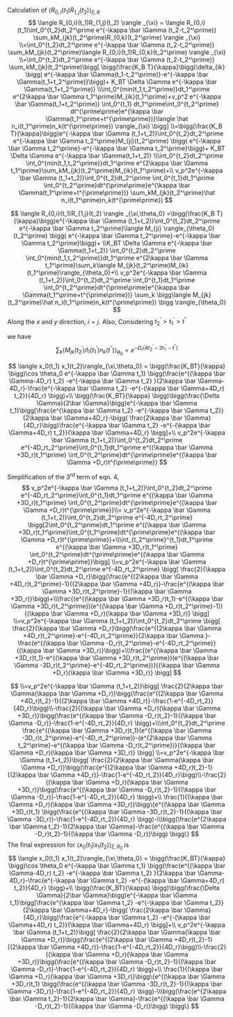 Calculation of $\langle R_{0,i}(t_1)R_{1,j}(t_2) \rangle _{\xi,\theta}$
$$
\langle R_{0,i}(t_1)R_{1,j}(t_2) \rangle _{\xi} = \langle R_{0,i}(t_1)\int_0^{t_2}dt_2^\prime e^{-\kappa \bar \Gamma (t_2-t_2^\prime)} \sum_kM_{jk}(t_2^\prime)R_{0,k}(t_2^\prime) \rangle _{\xi}
\\=\int_0^{t_2}dt_2^\prime e^{-\kappa \bar \Gamma (t_2-t_2^\prime)} \sum_kM_{jk}(t_2^\prime)\langle R_{0,i}(t_1)R_{0,k}(t_2^\prime) \rangle _{\xi}
\\=\int_0^{t_2}dt_2^\prime e^{-\kappa \bar \Gamma (t_2-t_2^\prime)} \sum_kM_{jk}(t_2^\prime)\bigg[ \bigg(\frac{K_B T}{\kappa}\bigg)\delta_{ik} \bigg( e^{-\kappa \bar \Gamma(t_1-t_2^\prime)}-e^{-\kappa \bar \Gamma(t_1+t_2^\prime)}\bigg)+ K_BT \Delta \Gamma e^{-\kappa \bar \Gamma(t_1+t_2^\prime)} \\\int_0^{min(t_1,t_2^\prime)}dt_1^\prime  e^{2\kappa \bar \Gamma t_1^\prime}M_{ik}(t_1^\prime)+v_p^2 e^{-\kappa \bar \Gamma(t_1+t_2^\prime)} \int_0^{t_1} dt_1^\prime\int_0^{t_2^\prime} dt^{\prime\prime}e^{\kappa \bar \Gamma(t_1^\prime+t^{\prime\prime})}\langle \hat n_i(t_1^\prime)n_k(t^{\prime\prime}) \rangle_{\xi} \bigg]
\\=\bigg(\frac{K_B T}{\kappa}\bigg)e^{-\kappa \bar \Gamma (t_1+t_2)}\int_0^{t_2}dt_2^\prime e^{-\kappa \bar \Gamma t_2^\prime}M_{ji}(t_2^\prime)  \bigg( e^{-\kappa \bar \Gamma t_2^\prime}-e^{-\kappa \bar \Gamma t_2^\prime}\bigg)+ K_BT \Delta \Gamma e^{-\kappa \bar \Gamma(t_1+t_2)} \\\int_0^{t_2}dt_2^\prime \int_0^{min(t_1,t_2^\prime)}dt_1^\prime  e^{2\kappa \bar \Gamma t_1^\prime}\sum_kM_{jk}(t_2^\prime)M_{ik}(t_1^\prime)+\\
v_p^2e^{-\kappa \bar \Gamma (t_1+t_2)}\int_0^{t_2}dt_2^\prime \int_0^{t_1}dt_1^\prime \int_0^{t_2^\prime}dt^{\prime\prime}e^{\kappa \bar \Gamma(t_1^\prime+t^{\prime\prime})} \sum_kM_{jk}(t_2^\prime)\hat n_i(t_1^\prime)n_k(t^{\prime\prime})
$$

$$
\langle R_{0,i}(t_1)R_{1,j}(t_2) \rangle _{\xi,\theta_0} =\bigg(\frac{K_B T}{\kappa}\bigg)e^{-\kappa \bar \Gamma (t_1+t_2)}\int_0^{t_2}dt_2^\prime e^{-\kappa \bar \Gamma t_2^\prime}\langle M_{ji} \rangle_{\theta_0} (t_2^\prime)  \bigg( e^{-\kappa \bar \Gamma t_2^\prime}-e^{-\kappa \bar \Gamma t_2^\prime}\bigg)+ \\K_BT \Delta \Gamma e^{-\kappa \bar \Gamma(t_1+t_2)} \int_0^{t_2}dt_2^\prime \int_0^{min(t_1,t_2^\prime)}dt_1^\prime  e^{2\kappa \bar \Gamma t_1^\prime}\sum_k\langle M_{jk}(t_2^\prime)M_{ik}(t_1^\prime)\rangle_{\theta_0}+\\
v_p^2e^{-\kappa \bar \Gamma (t_1+t_2)}\int_0^{t_2}dt_2^\prime \int_0^{t_1}dt_1^\prime \int_0^{t_2^\prime}dt^{\prime\prime}e^{\kappa \bar \Gamma(t_1^\prime+t^{\prime\prime})} \sum_k \bigg\langle M_{jk}(t_2^\prime)\hat n_i(t_1^\prime)n_k(t^{\prime\prime}) \bigg \rangle_{\theta_0}
$$
Along the $x$ and $y$ direction, $i=j$. Also, Considering $t_2^\prime>t_1^\prime>t^{\prime\prime}$

we have
$$
\sum_k \bigg\langle M_{jk}(t_2^\prime)\hat n_i(t_1^\prime)n_k(t^{\prime\prime}) \bigg \rangle_{\theta_0} = e^{-D_r(4t_2^\prime-3t_1^\prime-t^{\prime\prime})}
$$

$$
\langle x_0(t_1) x_1(t_2)\rangle_{\xi,\theta_0} = \bigg(\frac{K_BT}{\kappa} \bigg)\cos \theta_0 e^{-\kappa \bar \Gamma t_1} \bigg(\frac{e^{(\kappa \bar \Gamma-4D_r) t_2} -e^{-\kappa \bar \Gamma t_2} }{2\kappa \bar \Gamma-4D_r}-\frac{e^{-\kappa \bar \Gamma t_2} -e^{-(\kappa \bar \Gamma+4D_r) t_2}}{4D_r} \bigg)+\\ \bigg(\frac{K_BT}{\kappa} \bigg)\bigg(\frac{\Delta \Gamma}{2\bar \Gamma}\bigg)e^{-\kappa \bar \Gamma t_1}\bigg[\frac{e^{\kappa \bar \Gamma t_2} -e^{-\kappa \bar \Gamma t_2}}{2\kappa \bar \Gamma+4D_r}-\bigg( \frac{2\kappa \bar \Gamma}{4D_r}\bigg)\frac{e^{-\kappa \bar \Gamma t_2} -e^{-(\kappa \bar \Gamma+4D_r) t_2}}{\kappa \bar \Gamma+4D_r}  \bigg]+\\
v_p^2e^{-\kappa \bar \Gamma (t_1+t_2)}\int_0^{t_2}dt_2^\prime e^{-4D_rt_2^\prime}\int_0^{t_1}dt_1^\prime e^{(\kappa \bar \Gamma +3D_r)t_1^\prime} \int_0^{t_2^\prime}dt^{\prime\prime}e^{(\kappa \bar \Gamma +D_r)t^{\prime\prime}}
$$

Simplification of the $3^{rd}$ term of eqn. 4,
$$
v_p^2e^{-\kappa \bar \Gamma (t_1+t_2)}\int_0^{t_2}dt_2^\prime e^{-4D_rt_2^\prime}\int_0^{t_1}dt_1^\prime e^{(\kappa \bar \Gamma +3D_r)t_1^\prime} \int_0^{t_2^\prime}dt^{\prime\prime}e^{(\kappa \bar \Gamma +D_r)t^{\prime\prime}}\\=
v_p^2e^{-\kappa \bar \Gamma (t_1+t_2)}\int_0^{t_2}dt_2^\prime e^{-4D_rt_2^\prime}
\bigg[2\int_0^{t_2^\prime}dt_1^\prime e^{(\kappa \bar \Gamma +3D_r)t_1^\prime}\int_0^{t_1^\prime}dt^{\prime\prime}e^{(\kappa \bar \Gamma +D_r)t^{\prime\prime}}+\\\int_{t_2^\prime}^{t_1}dt_1^\prime e^{(\kappa \bar \Gamma +3D_r)t_1^\prime} \int_0^{t_2^\prime}dt^{\prime\prime}e^{(\kappa \bar \Gamma +D_r)t^{\prime\prime}}\bigg]
\\=v_p^2e^{-\kappa \bar \Gamma (t_1+t_2)}\int_0^{t_2}dt_2^\prime e^{-4D_rt_2^\prime}
\bigg[ \frac{2}{\kappa \bar \Gamma +D_r}\bigg(\frac{e^{(2\kappa \bar \Gamma +4D_r)t_2^\prime}-1}{(2\kappa \bar \Gamma +4D_r)}-\frac{e^{(\kappa \bar \Gamma +3D_r)t_2^\prime}-1}{(\kappa \bar \Gamma +3D_r)}\bigg)+\\\frac{(e^{(\kappa \bar \Gamma +3D_r)t_1}-e^{(\kappa \bar \Gamma +3D_r)t_2^\prime})(e^{(\kappa \bar \Gamma +D_r)t_2^\prime}-1)}{(\kappa \bar \Gamma +D_r)(\kappa \bar \Gamma +3D_r)} \bigg]
\\=v_p^2e^{-\kappa \bar \Gamma (t_1+t_2)}\int_0^{t_2}dt_2^\prime 
\bigg[ \frac{2}{\kappa \bar \Gamma +D_r}\bigg(\frac{e^{(2\kappa \bar \Gamma +4D_r)t_2^\prime}-e^{-4D_rt_2^\prime}}{2\kappa \bar \Gamma }-\frac{e^{(\kappa \bar \Gamma -D_r)t_2^\prime}-e^{-4D_rt_2^\prime}}{(\kappa \bar \Gamma +3D_r)}\bigg)+\\\frac{(e^{(\kappa \bar \Gamma +3D_r)t_1}-e^{(\kappa \bar \Gamma +3D_r)t_2^\prime})(e^{(\kappa \bar \Gamma -3D_r)t_2^\prime}-e^{-4D_rt_2^\prime})}{(\kappa \bar \Gamma +D_r)(\kappa \bar \Gamma +3D_r)} \bigg]
$$

$$
\\=v_p^2e^{-\kappa \bar \Gamma (t_1+t_2)}\bigg[ \frac{2}{2\kappa \bar \Gamma(\kappa \bar \Gamma +D_r)}\bigg(\frac{e^{(2\kappa \bar \Gamma +4D_r)t_2}-1}{(2\kappa \bar \Gamma +4D_r)}-\frac{1-e^{-4D_rt_2}}{4D_r}\bigg)\\-\frac{2}{(\kappa \bar \Gamma +D_r)(\kappa \bar \Gamma +3D_r)}\bigg(\frac{e^{(\kappa \bar \Gamma -D_r)t_2}-1}{(\kappa \bar \Gamma -D_r)}-\frac{1-e^{-4D_rt_2}}{4D_r} \bigg)+\\\int_0^{t_2}dt_2^\prime \frac{e^{(\kappa \bar \Gamma +3D_r)t_1}(e^{(\kappa \bar \Gamma -3D_r)t_2^\prime}-e^{-4D_rt_2^\prime})-(e^{2\kappa \bar \Gamma t_2^\prime}-e^{(\kappa \bar \Gamma -D_r)t_2^\prime})}{(\kappa \bar \Gamma +D_r)(\kappa \bar \Gamma +3D_r)} \bigg]
\\=v_p^2e^{-\kappa \bar \Gamma (t_1+t_2)}\bigg[ \frac{2}{2\kappa \bar \Gamma(\kappa \bar \Gamma +D_r)}\bigg(\frac{e^{(2\kappa \bar \Gamma +4D_r)t_2}-1}{(2\kappa \bar \Gamma +4D_r)}-\frac{1-e^{-4D_rt_2}}{4D_r}\bigg)\\-\frac{2}{(\kappa \bar \Gamma +D_r)(\kappa \bar \Gamma +3D_r)}\bigg(\frac{e^{(\kappa \bar \Gamma -D_r)t_2}-1}{(\kappa \bar \Gamma -D_r)}-\frac{1-e^{-4D_rt_2}}{4D_r} \bigg)+\\
\frac{1}{(\kappa \bar \Gamma +D_r)(\kappa \bar \Gamma +3D_r)}\bigg\{e^{(\kappa \bar \Gamma +3D_r)t_1} \bigg(\frac{e^{(\kappa \bar \Gamma -3D_r)t_2}-1}{(\kappa \bar \Gamma -3D_r)}-\frac{1-e^{-4D_rt_2}}{4D_r} \bigg)-\\\bigg(\frac{e^{2\kappa \bar \Gamma t_2}-1}{2\kappa \bar \Gamma}-\frac{e^{(\kappa \bar \Gamma -D_r)t_2}-1}{(\kappa \bar \Gamma -D_r)}\bigg)
\bigg\}
$$
The final expression for $\langle x_0(t_1) x_1(t_2)\rangle_{\xi,\theta_0}$ is 
$$
\langle x_0(t_1) x_1(t_2)\rangle_{\xi,\theta_0} = \bigg(\frac{K_BT}{\kappa} \bigg)\cos \theta_0 e^{-\kappa \bar \Gamma t_1} \bigg(\frac{e^{(\kappa \bar \Gamma-4D_r) t_2} -e^{-\kappa \bar \Gamma t_2} }{2\kappa \bar \Gamma-4D_r}-\frac{e^{-\kappa \bar \Gamma t_2} -e^{-(\kappa \bar \Gamma+4D_r) t_2}}{4D_r} \bigg)+\\ \bigg(\frac{K_BT}{\kappa} \bigg)\bigg(\frac{\Delta \Gamma}{2\bar \Gamma}\bigg)e^{-\kappa \bar \Gamma t_1}\bigg[\frac{e^{\kappa \bar \Gamma t_2} -e^{-\kappa \bar \Gamma t_2}}{2\kappa \bar \Gamma+4D_r}-\bigg( \frac{2\kappa \bar \Gamma}{4D_r}\bigg)\frac{e^{-\kappa \bar \Gamma t_2} -e^{-(\kappa \bar \Gamma+4D_r) t_2}}{\kappa \bar \Gamma+4D_r}  \bigg]+\\
v_p^2e^{-\kappa \bar \Gamma (t_1+t_2)}\bigg[ \frac{2}{2\kappa \bar \Gamma(\kappa \bar \Gamma +D_r)}\bigg(\frac{e^{(2\kappa \bar \Gamma +4D_r)t_2}-1}{(2\kappa \bar \Gamma +4D_r)}-\frac{1-e^{-4D_rt_2}}{4D_r}\bigg)\\-\frac{2}{(\kappa \bar \Gamma +D_r)(\kappa \bar \Gamma +3D_r)}\bigg(\frac{e^{(\kappa \bar \Gamma -D_r)t_2}-1}{(\kappa \bar \Gamma -D_r)}-\frac{1-e^{-4D_rt_2}}{4D_r} \bigg)+\\
\frac{1}{(\kappa \bar \Gamma +D_r)(\kappa \bar \Gamma +3D_r)}\bigg\{e^{(\kappa \bar \Gamma +3D_r)t_1} \bigg(\frac{e^{(\kappa \bar \Gamma -3D_r)t_2}-1}{(\kappa \bar \Gamma -3D_r)}-\frac{1-e^{-4D_rt_2}}{4D_r} \bigg)-\\\bigg(\frac{e^{2\kappa \bar \Gamma t_2}-1}{2\kappa \bar \Gamma}-\frac{e^{(\kappa \bar \Gamma -D_r)t_2}-1}{(\kappa \bar \Gamma -D_r)}\bigg)
\bigg\}
$$
